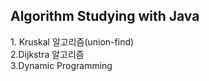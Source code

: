 <h2> Algorithm Studying with Java</h2>

<div>1. Kruskal 알고리즘(union-find)  </div>

<div>2.Dijkstra 알고리즘</div>

<div>3.Dynamic Programming</div>
